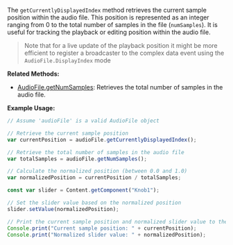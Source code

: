 The `getCurrentlyDisplayedIndex` method retrieves the current sample position within the audio file. This position is represented as an integer ranging from 0 to the total number of samples in the file (`numSamples`). It is useful for tracking the playback or editing position within the audio file.

> Note that for a live update of the playback position it might be more efficient to register a broadcaster to the complex data event using the `AudioFile.DisplayIndex` mode

**Related Methods:**

- [AudioFile.getNumSamples](/scripting/scripting-api/audiofile#getnumsamples): Retrieves the total number of samples in the audio file.

**Example Usage:**

```javascript
// Assume 'audioFile' is a valid AudioFile object

// Retrieve the current sample position
var currentPosition = audioFile.getCurrentlyDisplayedIndex();

// Retrieve the total number of samples in the audio file
var totalSamples = audioFile.getNumSamples();

// Calculate the normalized position (between 0.0 and 1.0)
var normalizedPosition = currentPosition / totalSamples;

const var slider = Content.getComponent("Knob1");

// Set the slider value based on the normalized position
slider.setValue(normalizedPosition);

// Print the current sample position and normalized slider value to the console
Console.print("Current sample position: " + currentPosition);
Console.print("Normalized slider value: " + normalizedPosition);
```